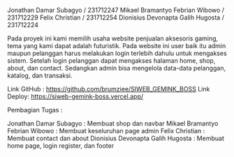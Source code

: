 Jonathan Damar Subagyo / 231712247
Mikael Bramantyo Febrian Wibowo / 231712229
Felix Christian	/ 231712254
Dionisius Devonapta Galih Hugosta / 231712224


Pada proyek ini kami memilih usaha website penjualan aksesoris gaming, tema yang kami dapat adalah futuristik. Pada website ini user baik itu admin maupun pelanggan harus melakukan login terlebih dahulu untuk mengakses sistem. Setelah login pelanggan dapat mengakses halaman home, shop, about, dan contact. Sedangkan admin bisa mengelola data-data pelanggan, katalog, dan transaksi.

Link GitHub : https://github.com/brumziee/SIWEB_GEMINK_BOSS
Link Deploy: https://siweb-gemink-boss.vercel.app/

Pembagian Tugas :

Jonathan Damar Subagyo : Membuat shop dan navbar
Mikael Bramantyo Febrian Wibowo : Membuat keseluruhan page admin
Felix Christian : Membuat contact dan about
Dionisius Devonapta Galih Hugosta : Membuat home page, login register, dan footer
